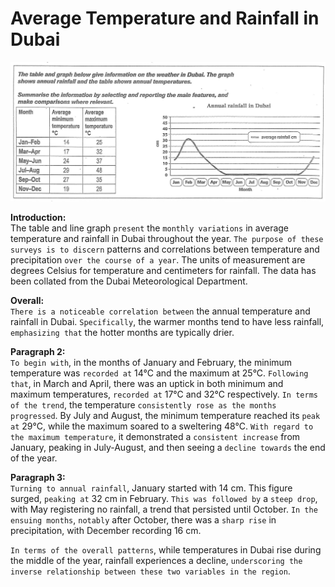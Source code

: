 # Average Temperature and Rainfall in Dubai


![Chart](ielts-chart-dubai.png "Average Temperature and Rainfall in Dubai")

**Introduction:**   
The table and line graph `present` the `monthly variations` in average temperature and rainfall in Dubai throughout the year. `The purpose of these surveys is to discern` patterns and correlations between temperature and precipitation `over the course of a year`. The units of measurement are degrees Celsius for temperature and centimeters for rainfall. The data has been collated from the Dubai Meteorological Department.

**Overall:**    
`There is a noticeable correlation between` the annual temperature and rainfall in Dubai. `Specifically`, the warmer months tend to have less rainfall, `emphasizing that` the hotter months are typically drier.

**Paragraph 2:**    
`To begin with`, in the months of January and February, the minimum temperature was `recorded at` 14°C and the maximum at 25°C. `Following that`, in March and April, there was an uptick in both minimum and maximum temperatures, `recorded at` 17°C and 32°C respectively. `In terms of the trend`, the temperature `consistently rose as the months progressed`. By July and August, the minimum temperature reached its `peak at` 29°C, while the maximum soared to a sweltering 48°C. `With regard to the maximum temperature`, it demonstrated a `consistent increase` from January, peaking in July-August, and then seeing a `decline towards` the end of the year.

**Paragraph 3:**    
`Turning to annual rainfall`, January started with 14 cm. This figure surged, `peaking at` 32 cm in February. `This was followed by` a `steep drop`, with May registering no rainfall, a trend that persisted until October. `In the ensuing months`, `notably` after October, there was a `sharp rise` in precipitation, with December recording 16 cm.

`In terms of the overall patterns`, while temperatures in Dubai rise during the middle of the year, rainfall experiences a decline, `underscoring the inverse relationship between these two variables in the region`.
